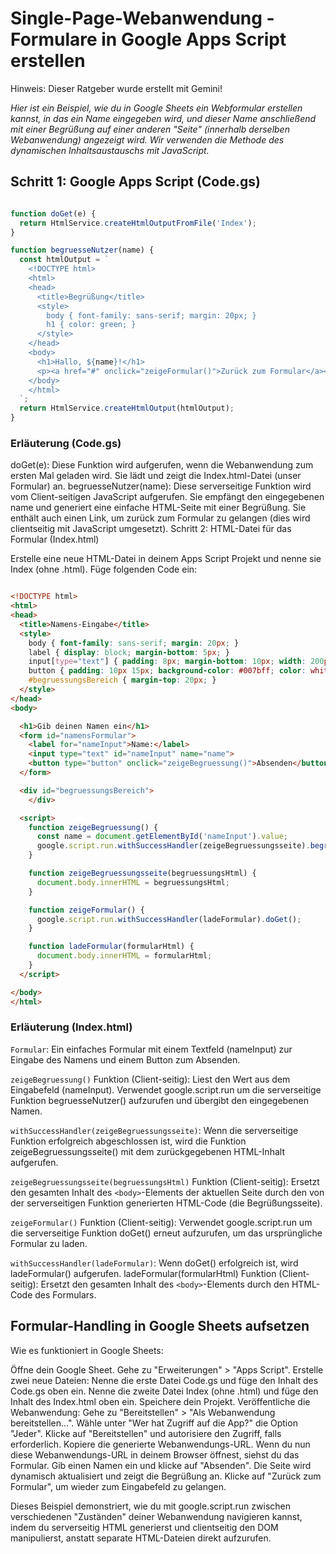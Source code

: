 # Single-Page-Webanwendung - Formulare in Google Apps Script erstellen

Hinweis: Dieser Ratgeber wurde erstellt mit Gemini!

_Hier ist ein Beispiel, wie du in Google Sheets ein Webformular erstellen kannst, in das ein Name eingegeben wird, und dieser Name anschließend mit einer Begrüßung auf einer anderen "Seite" (innerhalb derselben Webanwendung) angezeigt wird. Wir verwenden die Methode des dynamischen Inhaltsaustauschs mit JavaScript._

## Schritt 1: Google Apps Script (Code.gs)

```JavaScript

function doGet(e) {
  return HtmlService.createHtmlOutputFromFile('Index');
}

function begruesseNutzer(name) {
  const htmlOutput = `
    <!DOCTYPE html>
    <html>
    <head>
      <title>Begrüßung</title>
      <style>
        body { font-family: sans-serif; margin: 20px; }
        h1 { color: green; }
      </style>
    </head>
    <body>
      <h1>Hallo, ${name}!</h1>
      <p><a href="#" onclick="zeigeFormular()">Zurück zum Formular</a></p>
    </body>
    </html>
  `;
  return HtmlService.createHtmlOutput(htmlOutput);
}
```

### Erläuterung (Code.gs)  

doGet(e): Diese Funktion wird aufgerufen, wenn die Webanwendung zum ersten Mal geladen wird. Sie lädt und zeigt die Index.html-Datei (unser Formular) an.
begruesseNutzer(name): Diese serverseitige Funktion wird vom Client-seitigen JavaScript aufgerufen. Sie empfängt den eingegebenen name und generiert eine einfache HTML-Seite mit einer Begrüßung. Sie enthält auch einen Link, um zurück zum Formular zu gelangen (dies wird clientseitig mit JavaScript umgesetzt).
Schritt 2: HTML-Datei für das Formular (Index.html)

Erstelle eine neue HTML-Datei in deinem Apps Script Projekt und nenne sie Index (ohne .html). Füge folgenden Code ein:

```HTML

<!DOCTYPE html>
<html>
<head>
  <title>Namens-Eingabe</title>
  <style>
    body { font-family: sans-serif; margin: 20px; }
    label { display: block; margin-bottom: 5px; }
    input[type="text"] { padding: 8px; margin-bottom: 10px; width: 200px; }
    button { padding: 10px 15px; background-color: #007bff; color: white; border: none; cursor: pointer; }
    #begruessungsBereich { margin-top: 20px; }
  </style>
</head>
<body>

  <h1>Gib deinen Namen ein</h1>
  <form id="namensFormular">
    <label for="nameInput">Name:</label>
    <input type="text" id="nameInput" name="name">
    <button type="button" onclick="zeigeBegruessung()">Absenden</button>
  </form>

  <div id="begruessungsBereich">
    </div>

  <script>
    function zeigeBegruessung() {
      const name = document.getElementById('nameInput').value;
      google.script.run.withSuccessHandler(zeigeBegruessungsseite).begruesseNutzer(name);
    }

    function zeigeBegruessungsseite(begruessungsHtml) {
      document.body.innerHTML = begruessungsHtml;
    }

    function zeigeFormular() {
      google.script.run.withSuccessHandler(ladeFormular).doGet();
    }

    function ladeFormular(formularHtml) {
      document.body.innerHTML = formularHtml;
    }
  </script>

</body>
</html>
```

### Erläuterung (Index.html)  

`Formular`: Ein einfaches Formular mit einem Textfeld (nameInput) zur Eingabe des Namens und einem Button zum Absenden.  

`zeigeBegruessung()` Funktion (Client-seitig):
Liest den Wert aus dem Eingabefeld (nameInput).
Verwendet google.script.run um die serverseitige Funktion begruesseNutzer() aufzurufen und übergibt den eingegebenen Namen.  

`withSuccessHandler(zeigeBegruessungsseite)`: Wenn die serverseitige Funktion erfolgreich abgeschlossen ist, wird die Funktion zeigeBegruessungsseite() mit dem zurückgegebenen HTML-Inhalt aufgerufen.  

`zeigeBegruessungsseite(begruessungsHtml)` Funktion (Client-seitig):
Ersetzt den gesamten Inhalt des `<body>`-Elements der aktuellen Seite durch den von der serverseitigen Funktion generierten HTML-Code (die Begrüßungsseite).  

`zeigeFormular()` Funktion (Client-seitig):
Verwendet google.script.run um die serverseitige Funktion doGet() erneut aufzurufen, um das ursprüngliche Formular zu laden.  

`withSuccessHandler(ladeFormular)`: Wenn doGet() erfolgreich ist, wird ladeFormular() aufgerufen.
ladeFormular(formularHtml) Funktion (Client-seitig):
Ersetzt den gesamten Inhalt des `<body>`-Elements durch den HTML-Code des Formulars.

## Formular-Handling in Google Sheets aufsetzen

Wie es funktioniert in Google Sheets:

Öffne dein Google Sheet.
Gehe zu "Erweiterungen" > "Apps Script".
Erstelle zwei neue Dateien:
Nenne die erste Datei Code.gs und füge den Inhalt des Code.gs oben ein.
Nenne die zweite Datei Index (ohne .html) und füge den Inhalt des Index.html oben ein.
Speichere dein Projekt.
Veröffentliche die Webanwendung:
Gehe zu "Bereitstellen" > "Als Webanwendung bereitstellen...".
Wähle unter "Wer hat Zugriff auf die App?" die Option "Jeder".
Klicke auf "Bereitstellen" und autorisiere den Zugriff, falls erforderlich.
Kopiere die generierte Webanwendungs-URL.
Wenn du nun diese Webanwendungs-URL in deinem Browser öffnest, siehst du das Formular. Gib einen Namen ein und klicke auf "Absenden". Die Seite wird dynamisch aktualisiert und zeigt die Begrüßung an. Klicke auf "Zurück zum Formular", um wieder zum Eingabefeld zu gelangen.

Dieses Beispiel demonstriert, wie du mit google.script.run zwischen verschiedenen "Zuständen" deiner Webanwendung navigieren kannst, indem du serverseitig HTML generierst und clientseitig den DOM manipulierst, anstatt separate HTML-Dateien direkt aufzurufen.
